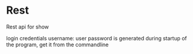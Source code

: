 # Rest
Rest api for show

login credentials
username: user
password is generated during startup of the program, get it from the commandline